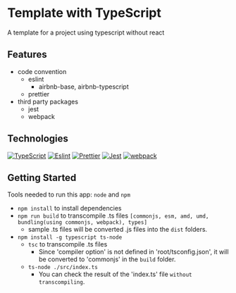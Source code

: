 # Template with TypeScript
A template for a project using typescript without react

## Features
- code convention
    - eslint
        - airbnb-base, airbnb-typescript
    - prettier
- third party packages
    - jest
    - webpack

## Technologies
[![TypeScript](https://img.shields.io/badge/TypeScript-007ACC?style=for-the-badge&logo=typescript&logoColor=white)](https://www.typescriptlang.org)
[![Eslint](https://img.shields.io/badge/eslint-3A33D1?style=for-the-badge&logo=eslint&logoColor=white)](https://eslint.org)
[![Prettier](https://img.shields.io/badge/prettier-1A2C34?style=for-the-badge&logo=prettier&logoColor=F7BA3E)](https://prettier.io)
[![Jest](https://img.shields.io/badge/Jest-C21325?style=for-the-badge&logo=jest&logoColor=white)](https://jestjs.io)
[![webpack](https://img.shields.io/badge/Webpack-8DD6F9?style=for-the-badge&logo=Webpack&logoColor=white)](https://redux.js.org)

## Getting Started
Tools needed to run this app: `node` and `npm`

- `npm install` to install dependencies
- `npm run build` to transcompile .ts files `[commonjs, esm, amd, umd, bundling(using commonjs, webpack), types]`
    - sample .ts files will be converted .js files into the `dist` folders.
- `npm install -g typescript ts-node`
    - `tsc` to transcompile .ts files
        - Since 'compiler option' is not defined in 'root/tsconfig.json', it will be converted to 'commonjs' in the `build` folder.
    - `ts-node ./src/index.ts`
        - You can check the result of the 'index.ts' file `without transcompiling`.
